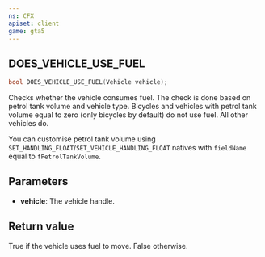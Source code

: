 ```yaml
---
ns: CFX
apiset: client
game: gta5
---
```

## DOES_VEHICLE_USE_FUEL

```c
bool DOES_VEHICLE_USE_FUEL(Vehicle vehicle);
```

Checks whether the vehicle consumes fuel. The check is done based on petrol tank volume and vehicle type. Bicycles and vehicles with petrol tank volume equal to zero (only bicycles by default) do not use fuel. All other vehicles do.

You can customise petrol tank volume using `SET_HANDLING_FLOAT`/`SET_VEHICLE_HANDLING_FLOAT` natives with `fieldName` equal to `fPetrolTankVolume`.

## Parameters
* **vehicle**: The vehicle handle.

## Return value
True if the vehicle uses fuel to move. False otherwise.
